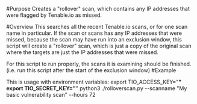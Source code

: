 #Purpose
Creates a "rollover" scan, which contains any IP addresses that were flagged by Tenable.io as missed.

#Overview
This searches all the recent Tenable.io scans, or for one scan name in particular.
If the scan or scans has any IP addresses that were missed, because the scan may have run into an exclusion window,
this script will create a "rollover" scan, which is just a copy of the original scan where the targets are just the IP addresses that were missed.


For this script to run properly, the scans it is examining should be finished.  (i.e. run this script after the start of the exclusion window)
#Example

This is usage with environment variables:
   export TIO_ACCESS_KEY="********************"
   export TIO_SECRET_KEY="********************"
   python3 ./rolloverscan.py --scanname "My basic vulnerability scan" --hours 72
